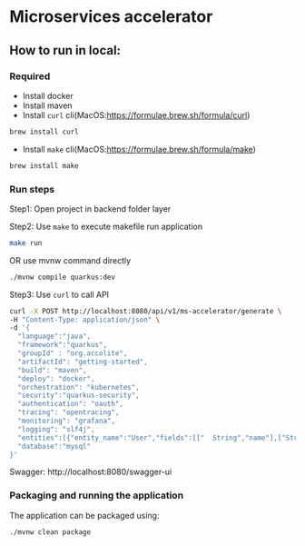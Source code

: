 # Microservices accelerator

## How to run in local:
### Required
- Install docker
- Install maven
- Install `curl` cli(MacOS:https://formulae.brew.sh/formula/curl)
```bash
brew install curl
```
- Install `make` cli(MacOS:https://formulae.brew.sh/formula/make)
```bash
brew install make
```

### Run steps

[comment]: <> (Step1: Use `make` to execute makefile run mysql in docker)

[comment]: <> (```bash)

[comment]: <> (make docker-up)

[comment]: <> (```)

[comment]: <> (OR  use docker-compose command directly)

[comment]: <> (```bash)

[comment]: <> (docker-compose -f docker-compose.yaml up --build)

[comment]: <> (```)

Step1: Open project in backend folder layer

Step2: Use `make` to execute makefile run application
```bash
make run
```
OR  use mvnw command directly
```bash
./mvnw compile quarkus:dev
```

Step3: Use `curl` to call API
```bash
curl -X POST http://localhost:8080/api/v1/ms-accelerator/generate \
-H "Content-Type: application/json" \
-d '{
  "language":"java",
  "framework":"quarkus",
  "groupId" : "org.accolite",
  "artifactId": "getting-started",
  "build": "maven",
  "deploy": "docker",
  "orchestration": "kubernetes",
  "security":"quarkus-security",
  "authentication": "oauth",
  "tracing": "opentracing",
  "monitoring": "grafana",
  "logging": "slf4j",
  "entities":[{"entity_name":"User","fields":[["  String","name"],["String","address"],["long","phoneNumber"]]},{"entity_name":"Url","fields":[["String","long_url"],["String","short_url"]]}],
  "database":"mysql"
}'
```
Swagger: http://localhost:8080/swagger-ui

### Packaging and running the application

The application can be packaged using:
```shell script
./mvnw clean package
```